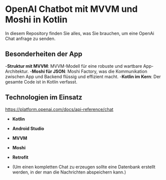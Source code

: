 # OpenAI Chatbot mit MVVM und Moshi in Kotlin

In diesem Repository finden Sie alles, was Sie brauchen, um eine OpenAi Chat anfrage zu senden.
## Besonderheiten der App

-**Struktur mit MVVM**: MVVM-Modell für eine robuste und wartbare App-Architektur.
-**Moshi für JSON**: Moshi Factory, was die Kommunikation zwischen App und Backend flüssig und effizient macht.
-**Kotlin im Kern**: Der gesamte Code ist in Kotlin verfasst.

## Technologien im Einsatz
https://platform.openai.com/docs/api-reference/chat
- **Kotlin**
- **Android Studio**
- **MVVM**
- **Moshi**
- **Retrofit**

- (Um einen kompletten Chat zu erzeugen sollte eine Datenbank erstellt werden, in der man die Nachrichten abspeichern kann.)
